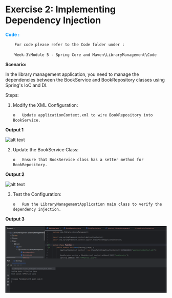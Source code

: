 # Exercise 2: Implementing Dependency Injection

<span style="color:#0096FF;">**Code :** </span>
        
        For code please refer to the Code folder under : 

        Week-3\Module 5 - Spring Core and Maven\LibraryManagement\Code

**Scenario:**

In the library management application, you need to manage the dependencies between the BookService and BookRepository classes using Spring's IoC and DI.


Steps:
1.	Modify the XML Configuration:

        o	Update applicationContext.xml to wire BookRepository into BookService.
**Output 1**

![alt text](image.png)

2.	Update the BookService Class:

        o	Ensure that BookService class has a setter method for BookRepository.

**Output 2**

![alt text](image-1.png)

3.	Test the Configuration:

        o	Run the LibraryManagementApplication main class to verify the dependency injection.
        
**Output 3**

![alt text](IMG/image-5.png)